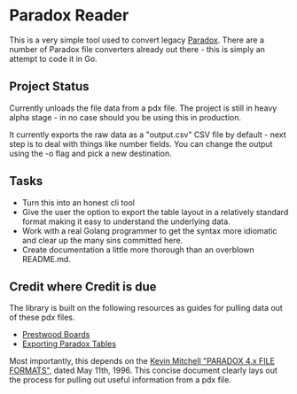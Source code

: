 # Paradox Reader

This is a very simple tool used to convert legacy [Paradox](https://en.wikipedia.org/wiki/Paradox_(database)).  There are a number of Paradox file converters already out there - this is simply an attempt to code it in Go.

## Project Status

Currently unloads the file data from a pdx file.  The project is still in heavy alpha stage - in no case should you be using this in production.

It currently exports the raw data as a "output.csv" CSV file by default - next step is to deal with things like number fields.  You can change the output using the -o flag and pick a new destination. 

## Tasks

* Turn this into an honest cli tool
* Give the user the option to export the table layout in a relatively standard format making it easy to understand the underlying data.
* Work with a real Golang programmer to get the syntax more idiomatic and clear up the many sins committed here.
* Create documentation a little more thorough than an overblown README.md.

## Credit where Credit is due  

The library is built on the following resources as guides for pulling data out of these pdx files.  

* [Prestwood Boards](https://www.prestwoodboards.com/ASPSuite/kb/document_view.asp?qid=100060)
* [Exporting Paradox Tables](http://www.wpuniverse.com/vb/archive/index.php/t-6093.html?s=0b1583bd381106fac6c2b627dbd13e21)

Most importantly, this depends on the [Kevin Mitchell "PARADOX 4.x FILE FORMATS"](https://github.com/nryberg/paradox_reader.go/blob/master/Docs/Kevin_Mitchell_Paradox_Format.pdf), dated May 11th, 1996.  This concise document clearly lays out the process for pulling out useful information from a pdx file.  
